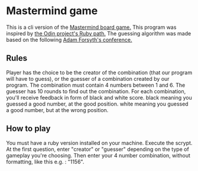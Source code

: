 # Mastermind game
This is a cli version of the [Mastermind board game.](https://en.wikipedia.org/wiki/Mastermind_(board_game))
This program was inspired by [the Odin project's Ruby path.](https://www.theodinproject.com/lessons/ruby-mastermind)
The guessing algorithm was made based on the following [Adam Forsyth's conference.](https://www.youtube.com/watch?v=Okm_t5T1PiA&t=1860s&ab_channel=Confreaks)

## Rules
Player has the choice to be the creator of the combination (that our program will have to guess), or the guesser of a combination created by our program. The combination must contain 4 numbers between 1 and 6. The guesser has 10 rounds to find out the combination.
For each combination, you'll receive feedback in form of black and white score.
black meaning you guessed a good number, at the good position.
white meaning you guessed a good number, but at the wrong position.

## How to play
You must have a ruby version installed on your machine.
Execute the scrypt.
At the first question, enter "creator" or "guesser" depending on the type of gameplay you're choosing.
Then enter your 4 number combination, without formatting, like this e.g. : "1156".
